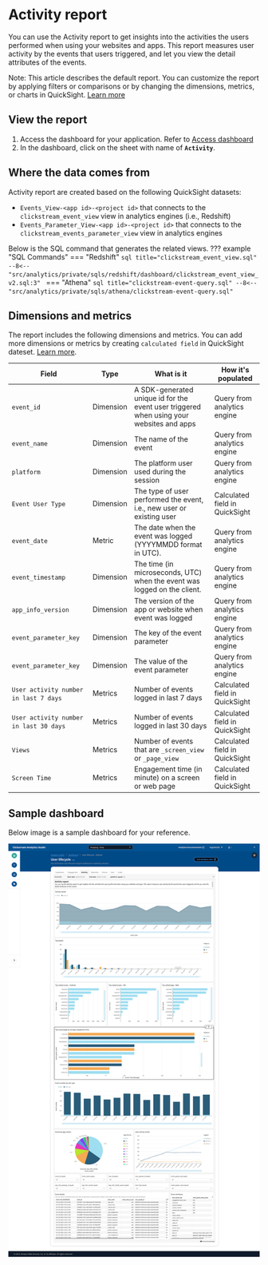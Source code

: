 # Activity report
You can use the Activity report to get insights into the activities the users performed when using your websites and apps. This report measures user activity by the events that users triggered, and let you view the detail attributes of the events.

Note: This article describes the default report. You can customize the report by applying filters or comparisons or by changing the dimensions, metrics, or charts in QuickSight. [Learn more](https://docs.aws.amazon.com/quicksight/latest/user/working-with-visuals.html)


## View the report
1. Access the dashboard for your application. Refer to [Access dashboard](index.md)
2. In the dashboard, click on the sheet with name of **`Activity`**.

## Where the data comes from
Activity report are created based on the following QuickSight datasets:

- `Events_View-<app id>-<project id>` that connects to the `clickstream_event_view` view in analytics engines (i.e., Redshift)
- `Events_Parameter_View-<app id>-<project id>` that connects to the `clickstream_events_parameter_view` view in analytics engines  

Below is the SQL command that generates the related views.
??? example "SQL Commands"
    === "Redshift"
        ```sql title="clickstream_event_view.sql"
        --8<-- "src/analytics/private/sqls/redshift/dashboard/clickstream_event_view_v2.sql:3"
        ```
    === "Athena"
        ```sql title="clickstream-event-query.sql"
        --8<-- "src/analytics/private/sqls/athena/clickstream-event-query.sql"
        ```

## Dimensions and metrics
The report includes the following dimensions and metrics. You can add more dimensions or metrics by creating `calculated field` in QuickSight dateset. [Learn more](https://docs.aws.amazon.com/quicksight/latest/user/adding-a-calculated-field-analysis.html). 

|Field | Type| What is it | How it's populated|
|----------|---|---------|--------------------|
|`event_id`| Dimension | A SDK-generated unique id for the event user triggered when using your websites and apps | Query from analytics engine|
|`event_name`| Dimension |The name of the event  | Query from analytics engine|
|`platform`| Dimension | The platform user used during the session  | Query from analytics engine|
|`Event User Type`| Dimension | The type of user performed the event, i.e., new user or existing user  | Calculated field in QuickSight|
|`event_date`| Metric | The date when the event was logged (YYYYMMDD format in UTC).  | Query from analytics engine|
|`event_timestamp`| Dimension | The time (in microseconds, UTC) when the event was logged on the client. | Query from analytics engine|
|`app_info_version`| Dimension | The version of the app or website when event was logged  | Query from analytics engine|
|`event_parameter_key`| Dimension | The key of the event parameter  | Query from analytics engine|
|`event_parameter_key`| Dimension | The value of the event parameter  | Query from analytics engine|
|`User activity number in last 7 days`| Metrics | Number of events logged in last 7 days  | Calculated field in QuickSight|
|`User activity number in last 30 days`| Metrics | Number of events logged in last 30 days  | Calculated field in QuickSight|
|`Views`| Metrics | Number of events that are `_screen_view` or `_page_view`  | Calculated field in QuickSight|
|`Screen Time`| Metrics | Engagement time (in minute) on a screen or web page  | Calculated field in QuickSight|


## Sample dashboard
Below image is a sample dashboard for your reference.

![dashboard-activity](../../images/analytics/dashboard/activity.png)